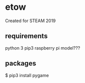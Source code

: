 # etow

Created for STEAM 2019


requirements
------------
python 3
pip3
raspberry pi model???

packages
--------
$ pip3 install pygame
